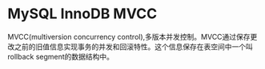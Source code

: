 
# MySQL InnoDB MVCC

MVCC(multiversion concurrency control),多版本并发控制。MVCC通过保存更改之前的旧值信息实现事务的并发和回滚特性。这个信息保存在表空间中一个叫rollback segment的数据结构中。
